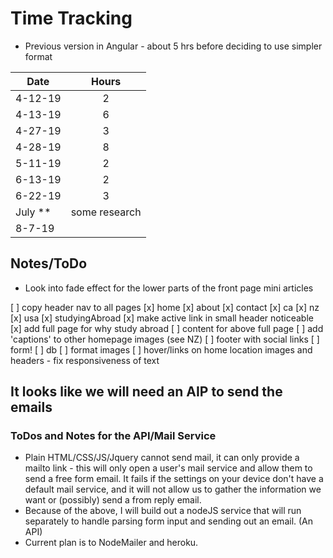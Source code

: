 # Time Tracking

* Previous version in Angular - about 5 hrs before deciding to use simpler format

| Date          | Hours         |
| ------------- |:-------------:|
| 4-12-19       | 2             |
| 4-13-19       | 6             |
| 4-27-19       | 3             |
| 4-28-19       | 8             |
| 5-11-19       | 2             |
| 6-13-19       | 2             |
| 6-22-19       | 3             |
| July **       | some research |
| 8-7-19        |               |

## Notes/ToDo

* Look into fade effect for the lower parts of the front page mini articles

[ ] copy header nav to all pages
  [x] home
  [x] about
  [x] contact
  [x] ca
  [x] nz
  [x] usa
  [x] studyingAbroad
[x] make active link in small header noticeable
[x] add full page for why study abroad
[ ] content for above full page
[ ] add 'captions' to other homepage images (see NZ)
[ ] footer with social links
[ ] form!
[ ] db
[ ] format images
[ ] hover/links on home location images and headers - fix responsiveness of text

## It looks like we will need an AIP to send the emails

### ToDos and Notes for the API/Mail Service

* Plain HTML/CSS/JS/Jquery cannot send mail, it can only provide a mailto link - this will only open a user's mail service and allow them to send a free form email. It fails if the settings on your device don't have a default mail service, and it will not allow us to gather the information we want or (possibly) send a from reply email.
* Because of the above, I will build out a nodeJS service that will run separately to handle parsing form input and sending out an email. (An API)
* Current plan is to NodeMailer and heroku.
